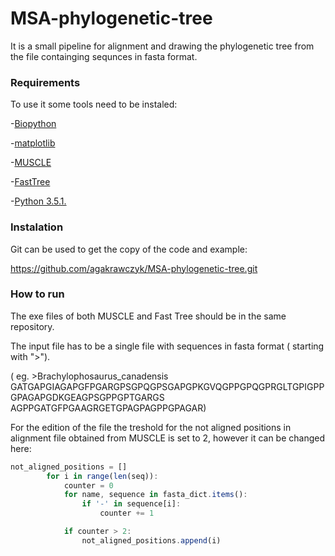 # MSA-phylogenetic-tree
It is a small pipeline for alignment and drawing the phylogenetic tree from the file containging sequnces in fasta format.  
### Requirements 
To use it some tools need to be instaled:

-[Biopython](http://biopython.org/wiki/Biopython)

-[matplotlib](http://matplotlib.org)

-[MUSCLE](http://www.drive5.com/muscle/)

-[FastTree](http://meta.microbesonline.org/fasttree/)

-[Python 3.5.1.](https://docs.python.org/3/) 

### Instalation 

Git can be used to get the copy of the code and example:

https://github.com/agakrawczyk/MSA-phylogenetic-tree.git

### How to run 
The exe files of both MUSCLE and Fast Tree should be in the same repository. 

The input file has to be a single file with sequences in fasta format ( starting with ">"). 

( eg. >Brachylophosaurus_canadensis
GATGAPGIAGAPGFPGARGPSGPQGPSGAPGPKGVQGPPGPQGPRGLTGPIGPPGPAGAPGDKGEAGPSGPPGPTGARGS
AGPPGATGFPGAAGRGETGPAGPAGPPGPAGAR)

For the edition of the file the treshold for the not aligned positions in alignment file obtained from MUSCLE is set to 2, however it can be changed here:
```javascript 
not_aligned_positions = []
        for i in range(len(seq)):
            counter = 0
            for name, sequence in fasta_dict.items():
                if '-' in sequence[i]:
                    counter += 1

            if counter > 2:
                not_aligned_positions.append(i)
                
                

                

